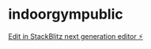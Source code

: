 # indoorgympublic

[Edit in StackBlitz next generation editor ⚡️](https://stackblitz.com/~/github.com/freetailventures/indoorgympublic)
